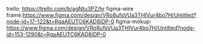  trello: https://trello.com/b/agNtu3PZ/hr
 figma-wire frame:https://www.figma.com/design/VRo8ufsVUa3THIVur4bo7H/Untitled?node-id=17-122&t=RgaAEUTC6KAD8iDP-0
 figma-mokup: https://www.figma.com/design/VRo8ufsVUa3THIVur4bo7H/Untitled?node-id=153-1290&t=RgaAEUTC6KAD8iDP-0
